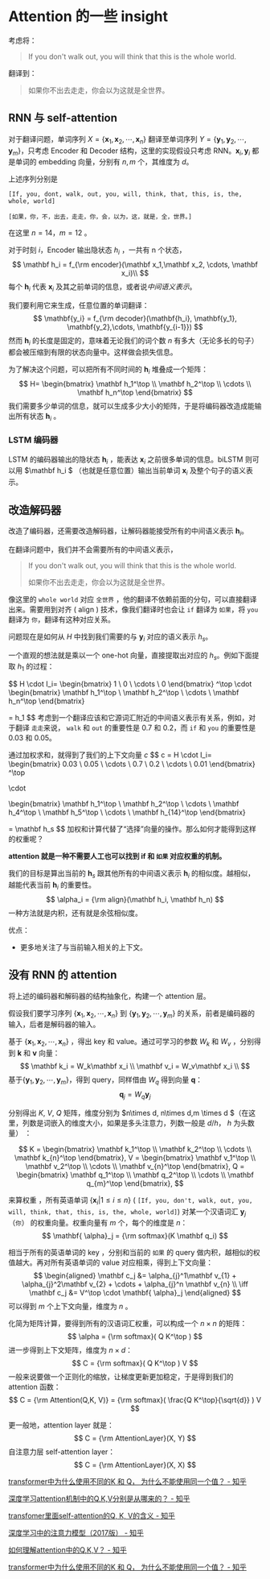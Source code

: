 # Attention  的一些 insight

考虑将：

> If you don't walk out, you will think that this is the whole world.

翻译到：

> 如果你不出去走走，你会以为这就是全世界。

## RNN 与 self-attention

对于翻译问题，单词序列 $X = \{\mathbf x_1, \mathbf x_2, \cdots, \mathbf x_n\}$ 翻译至单词序列 $Y = \{\mathbf y_1, \mathbf y_2, \cdots,  \mathbf y_m\}$，只考虑 Encoder 和 Decoder 结构，这里的实现假设只考虑 RNN。$\mathbf x_i,\mathbf y_i$ 都是单词的 embedding 向量，分别有 $n,m$ 个，其维度为 $d$。

上述序列分别是

 `[If, you, dont, walk, out, you, will, think, that, this, is, the, whole, world]`

`[如果，你，不，出去，走走，你，会，以为，这，就是，全，世界。]`

在这里 $n = 14$，$m = 12$ 。

对于时刻 $i$，Encoder 输出隐状态 $h_i$ ，一共有 n 个状态，
$$
\mathbf h_i = f_{\rm encoder}(\mathbf x_1,\mathbf x_2, \cdots, \mathbf x_i)\\
$$
每个 $\mathbf h_i$ 代表 $\mathbf x_i$ 及其之前单词的信息，或者说*中间语义表示*。

我们要利用它来生成，任意位置的单词翻译：
$$
\mathbf{y_i} = f_{\rm decoder}(\mathbf{h_i}, \mathbf{y_1}, \mathbf{y_2},\cdots,  \mathbf{y_{i-1}})
$$
然而 $\mathbf h_i$ 的长度是固定的，意味着无论我们的词个数 $n$ 有多大（无论多长的句子）都会被压缩到有限的状态向量中。这样做会损失信息。

为了解决这个问题，可以把所有不同时间的 $\mathbf h_i$ 堆叠成一个矩阵：
$$
H= \begin{bmatrix}
   \mathbf h_1^\top \\
   \mathbf h_2^\top \\
   \cdots \\
   \mathbf h_n^\top
\end{bmatrix}
$$
我们需要多少单词的信息，就可以生成多少大小的矩阵，于是将编码器改造成能输出所有状态 $\mathbf  h_i$ 。

### LSTM 编码器

LSTM 的编码器输出的隐状态 $\mathbf h_i$ ，能表达 $\mathbf x_i$ 之前很多单词的信息。biLSTM 则可以用 $\mathbf h_i $ （也就是任意位置）输出当前单词 $\mathbf x_i$ 及整个句子的语义表示。

## 改造解码器

改造了编码器，还需要改造解码器，让解码器能接受所有的中间语义表示 $\mathbf h_i$。

在翻译问题中，我们并不会需要所有的中间语义表示，

> If you don't walk out, you will think that this is the whole world.
>
> 如果你不出去走走，你会以为这就是全世界。

像这里的 `whole world` 对应 `全世界` ，他的翻译不依赖前面的分句，可以直接翻译出来。需要用到对齐 ( align ) 技术，像我们翻译时也会让 `if` 翻译为 `如果`，将 `you` 翻译为 `你`，翻译有这种对应关系。

问题现在是如何从 $H$ 中找到我们需要的与 $\mathbf y_i$ 对应的语义表示 $h_s$。

一个直观的想法就是乘以一个 one-hot 向量，直接提取出对应的 $h_s$。例如下面提取 $h_1$ 的过程：

$$
H \cdot I_i= 
\begin{bmatrix}
   1 \\
   0 \\
   \cdots \\
   0
\end{bmatrix} ^\top
\cdot
\begin{bmatrix}
   \mathbf h_1^\top \\
   \mathbf h_2^\top \\
   \cdots \\
   \mathbf h_n^\top
\end{bmatrix}

= h_1
$$
考虑到一个翻译应该和它源词汇附近的中间语义表示有关系，例如，对于翻译 `走走`来说， `walk` 和 `out` 的重要性是 0.7 和 0.2，而 `if` 和 `you` 的重要性是 0.03 和 0.05。

通过加权求和，就得到了我们的上下文向量 $c$
$$
c = H \cdot I_i= 
\begin{bmatrix}
   0.03 \\
   0.05 \\
   \cdots \\
   0.7 \\
   0.2 \\
   \cdots \\
   0.01
\end{bmatrix} ^\top

\cdot

\begin{bmatrix}
   \mathbf h_1^\top \\
   \mathbf h_2^\top \\
   \cdots \\
   \mathbf h_4^\top \\
   \mathbf h_5^\top \\
   \cdots \\
   \mathbf h_{14}^\top
\end{bmatrix} 

= \mathbf h_s
$$
加权和计算代替了“选择”向量的操作。那么如何才能得到这样的权重呢？

**attention 就是一种不需要人工也可以找到 if 和 `如果` 对应权重的机制。**

我们的目标是算出当前的 $\mathbf h_s$ 跟其他所有的中间语义表示 $\mathbf h_i$ 的相似度。越相似，越能代表当前 $\mathbf h_i$ 的重要性。
$$
\alpha_i = {\rm align}(\mathbf h_i, \mathbf h_n)
$$
一种方法就是内积，还有就是余弦相似度。

优点：

- 更多地关注了与当前输入相关的上下文。

## 没有 RNN 的 attention

将上述的编码器和解码器的结构抽象化，构建一个 attention 层。

假设我们要学习序列 $\{\mathbf x_1, \mathbf x_2, \cdots, \mathbf x_n\}$ 到 $\{\mathbf y_1, \mathbf y_2, \cdots,  \mathbf y_m\}$ 的关系，前者是编码器的输入，后者是解码器的输入。

基于 $\{\mathbf x_1, \mathbf x_2, \cdots, \mathbf x_n\}$ ，得出 key 和 value。通过可学习的参数 $W_k$ 和 $W_v$ ，分别得到 $\mathbf k$ 和 $\mathbf v$ 向量：
$$
\mathbf k_i = W_k\mathbf x_i \\
\mathbf v_i = W_v\mathbf x_i \\
$$
基于$\{\mathbf y_1, \mathbf y_2, \cdots,  \mathbf y_m\}$，得到 query，同样借由 $W_q$ 得到向量 $\mathbf q$：
$$
\mathbf q_j = W_q\mathbf y_j
$$

分别得出 $K$, $V$, $Q$ 矩阵，维度分别为 $n\times d, n\times d,m \times d $（在这里，列数是词嵌入的维度大小，如果是多头注意力，列数一般是 $d / h$， $h$ 为头数量） ：

$$
K =
\begin{bmatrix}
   \mathbf k_1^\top \\
   \mathbf k_2^\top \\
   \cdots \\
   \mathbf k_{n}^\top
\end{bmatrix},
V =
\begin{bmatrix}
   \mathbf v_1^\top \\
   \mathbf v_2^\top \\
   \cdots \\
   \mathbf v_{n}^\top
\end{bmatrix},
Q =
\begin{bmatrix}
   \mathbf q_1^\top \\
   \mathbf q_2^\top \\
   \cdots \\
   \mathbf q_{m}^\top
\end{bmatrix},
$$

来算权重 ，所有英语单词 $\{\mathbf x_i | 1 \le i \le n\}$ ( `[If, you, don't, walk, out, you, will, think, that, this, is, the, whole, world]`) 对某一个汉语词汇 $\mathbf y_j$ （`你`） 的权重向量。权重向量有 $m$ 个，每个的维度是 $n$：
$$
\mathbf{ \alpha}_j = {\rm softmax}(K \mathbf q_i)
$$

相当于所有的英语单词的 key ，分别和当前的 `如果` 的 query 做内积，越相似的权值越大。再对所有英语单词的 value 对应相乘，得到上下文向量：
$$
\begin{aligned}
\mathbf c_j &= \alpha_{j}^1\mathbf v_{1}  + \alpha_{j}^2\mathbf v_{2}  +  \cdots + \alpha_{j}^n  \mathbf v_{n} 
\\
\iff
\mathbf c_j &=  V^\top \cdot \mathbf{ \alpha}_j
\end{aligned}
$$
可以得到 $m$ 个上下文向量，维度为 $n$ 。

化简为矩阵计算，要得到所有的汉语词汇权重，可以构成一个 $n \times n$ 的矩阵：
$$
\alpha =  {\rm softmax}( Q K^\top )
$$
进一步得到上下文矩阵，维度为 $n\times d$：
$$
C = {\rm softmax}( Q K^\top ) V
$$
一般来说要做一个正则化的缩放，让梯度更新更加稳定，于是得到我们的 attention 函数：
$$
C = {\rm Attention(Q,K, V)} = {\rm softmax}( \frac{Q K^\top}{\sqrt{d}} ) V
$$

更一般地，attention layer 就是：
$$
C = {\rm AttentionLayer}(X, Y)
$$
自注意力层 self-attention layer：
$$
C = {\rm AttentionLayer}(X, X)
$$






[transformer中为什么使用不同的K 和 Q， 为什么不能使用同一个值？ - 知乎](https://www.zhihu.com/question/319339652)

[深度学习attention机制中的Q,K,V分别是从哪来的？ - 知乎](https://www.zhihu.com/question/325839123)

[transfomer里面self-attention的Q, K, V的含义 - 知乎](https://zhuanlan.zhihu.com/p/158952064)

[深度学习中的注意力模型（2017版） - 知乎](https://zhuanlan.zhihu.com/p/37601161)

[如何理解attention中的Q,K,V？ - 知乎](https://www.zhihu.com/question/298810062/answer/513421265)

[transformer中为什么使用不同的K 和 Q， 为什么不能使用同一个值？ - 知乎](https://www.zhihu.com/question/319339652)

